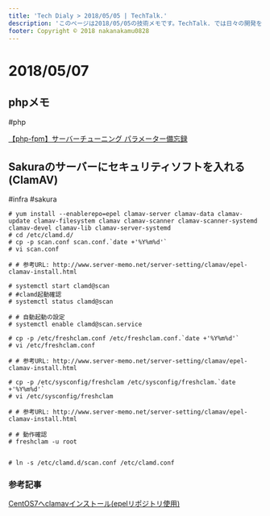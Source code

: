 ```yaml
---
title: 'Tech Dialy > 2018/05/05 | TechTalk.'
description: 'このページは2018/05/05の技術メモです。TechTalk. では日々の開発を個人メモとして残しています。将来に向けて技術ノウハウを蓄積することを目的とします。'
footer: Copyright © 2018 nakanakamu0828
---
```

# 2018/05/07
## phpメモ
#php

[【php-fpm】サーバーチューニング パラメーター備忘録](https://qiita.com/benchan/items/f01f72c2ebace836418d)

## Sakuraのサーバーにセキュリティソフトを入れる(ClamAV)
#infra #sakura

```
# yum install --enablerepo=epel clamav-server clamav-data clamav-update clamav-filesystem clamav clamav-scanner clamav-scanner-systemd clamav-devel clamav-lib clamav-server-systemd
# cd /etc/clamd.d/
# cp -p scan.conf scan.conf.`date +'%Y%m%d'`
# vi scan.conf

# # 参考URL: http://www.server-memo.net/server-setting/clamav/epel-clamav-install.html

# systemctl start clamd@scan
# #clamd起動確認
# systemctl status clamd@scan

# # 自動起動の設定
# systemctl enable clamd@scan.service

# cp -p /etc/freshclam.conf /etc/freshclam.conf.`date +'%Y%m%d'`
# vi /etc/freshclam.conf

# # 参考URL: http://www.server-memo.net/server-setting/clamav/epel-clamav-install.html

# cp -p /etc/sysconfig/freshclam /etc/sysconfig/freshclam.`date +'%Y%m%d'`
# vi /etc/sysconfig/freshclam

# # 参考URL: http://www.server-memo.net/server-setting/clamav/epel-clamav-install.html

# # 動作確認
# freshclam -u root


# ln -s /etc/clamd.d/scan.conf /etc/clamd.conf
```

### 参考記事
[CentOS7へclamavインストール(epelリポジトリ使用) ](http://www.server-memo.net/server-setting/clamav/epel-clamav-install.html)
